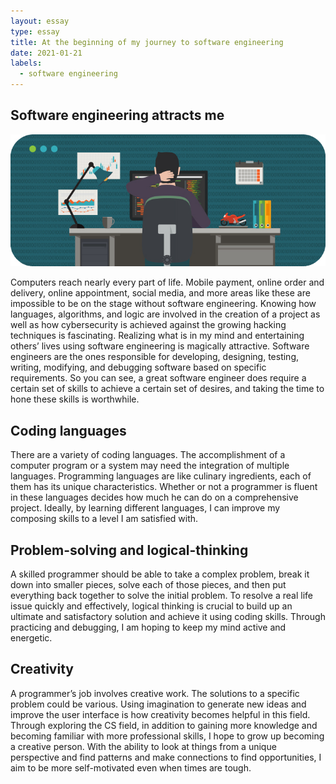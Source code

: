 ```yaml
---
layout: essay
type: essay
title: At the beginning of my journey to software engineering
date: 2021-01-21
labels:
  - software engineering
---
```


## Software engineering attracts me

<img class ="ui tiny right spaced image" src ="../images/software.jpg">

Computers reach nearly every part of life. Mobile payment, online order and delivery, online appointment, social media, and more areas like these are impossible to be on the stage without software engineering. Knowing how languages, algorithms, and logic are involved in the creation of a project as well as how cybersecurity is achieved against the growing hacking techniques is fascinating. Realizing what is in my mind and entertaining others’ lives using software engineering is magically attractive. Software engineers are the ones responsible for developing, designing, testing, writing, modifying, and debugging software based on specific requirements. So you can see,  a great software engineer does require a certain set of skills to achieve a certain set of desires, and taking the time to hone these skills is worthwhile.


## Coding languages 

There are a variety of coding languages. The accomplishment of a computer program or a system may need the integration of multiple languages. Programming languages are like culinary ingredients, each of them has its unique characteristics. Whether or not a programmer is fluent in these languages decides how much he can do on a comprehensive project. Ideally, by learning different languages, I can improve my composing skills to a level I am satisfied with.


## Problem-solving and logical-thinking 

A skilled programmer should be able to take a complex problem, break it down into smaller pieces, solve each of those pieces, and then put everything back together to solve the initial problem. To resolve a real life issue quickly and effectively, logical thinking is crucial to build up an ultimate and satisfactory solution and achieve it using coding skills. Through practicing and debugging, I am hoping to keep my mind active and energetic.  

## Creativity 

A programmer’s job involves creative work. The solutions to a specific problem could be various. Using imagination to generate new ideas and improve the user interface is how creativity becomes helpful in this field. Through exploring the CS field, in addition to gaining more knowledge and becoming familiar with more professional skills, I hope to grow up becoming a creative person. With the ability to look at things from a unique perspective and find patterns and make connections to find opportunities, I aim to be more self-motivated even when times are tough.

